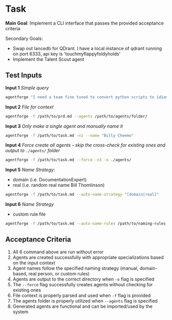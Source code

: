 # Task

**Main Goal**:
Implement a CLI interface that passes the provided acceptance criteria

Secondary Goals:
  - Swap out lancedb for QDrant. I have a local instance of qdrant running on port 6333, api key is 'touchmyflappyfoldyholds'
  - Implement the Talent Scout agent

## Test Inputs

**Input 1**
*Simple query*
```sh
agentforge "I need a team fine tuned to convert python scripts to idiomatic rust scripts"
```

**Input 2**
*File for context*
```sh
agentforge -f /path/to/prd.md --agents /path/to/agents/folder/
```

**Input 3**
*Only make a single agent and manually name it*
```sh
agentforge -f /path/to/task.md -n1 --name "Billy Cheemo"
```

**Input 4**
*Force create all agents - skip the cross-check for existing ones and output to  `./agents/` folder*
```sh
agentforge -f /path/to/task.md --force -n3 -o ./agents/
```

**Input 5**
*Name Strategy*:
- domain (i.e. DocumentationExpert)
- real (i.e. random real name Bill Thomlinson)
```sh
agentforge -f /path/to/task.md --auto-name-strategy "[domain|real]"
```

**Input 6**
*Name Strategy*
- custom rule file
```sh
agentforge -f /path/to/task.md --auto-name-rules /path/to/naming-rules.md
```

## Acceptance Criteria
1. All 6 command above are run without error
2. Agents are created successfully with appropriate specializations based on the input context
3. Agent names follow the specified naming strategy (manual, domain-based, real person, or custom rules)
4. Agents are output to the correct directory when `-o` flag is specified
5. The `--force` flag successfully creates agents without checking for existing ones
6. File context is properly parsed and used when `-f` flag is provided
7. The agents folder is properly utilized when `--agents` flag is specified
8. Generated agents are functional and can be imported/used by the system 

